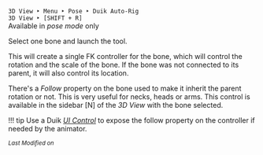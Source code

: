 `3D View ‣ Menu ‣ Pose ‣ Duik Auto-Rig`  
`3D View ‣ [SHIFT + R]`  
Available in *pose mode* only

Select one bone and launch the tool.

This will create a single FK controller for the bone, which will control the rotation and the scale of the bone. If the bone was not connected to its parent, it will also control its location.

There's a *Follow* property on the bone used to make it inherit the parent rotation or not. This is very useful for necks, heads or arms. This control is available in the sidebar [N] of the *3D View* with the bone selected.

!!! tip
    Use a Duik [*UI Control*](ui-controls.md) to expose the follow property on the controller if needed by the animator.


<sub>*Last Modified on <script type="text/javascript"> document.write(document.lastModified) </script>*</sub>